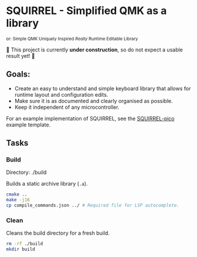 # SQUIRREL - Simplified QMK as a library
<sup>or: Simple QMK Uniquely Inspired *Really* Runtime Editable Library</sup>

🚧 This project is currently **under construction**, so do not expect a usable result yet! 🚧

## Goals:
- Create an easy to understand and simple keyboard library that allows for runtime layout and configuration edits.
- Make sure it is as documented and clearly organised as possible.
- Keep it independent of any microcontroller.

For an example implementation of SQUIRREL, see the [SQUIRREL-pico](https://github.com/headblockhead/SQUIRREL-pico) example template.

## Tasks

### Build
Directory: ./build

Builds a static archive library (`.a`).

```bash
cmake ..
make -j16
cp compile_commands.json ../ # Required file for LSP autocomplete.
```

### Clean
Cleans the build directory for a fresh build.

```bash
rm -rf ./build
mkdir build
```
